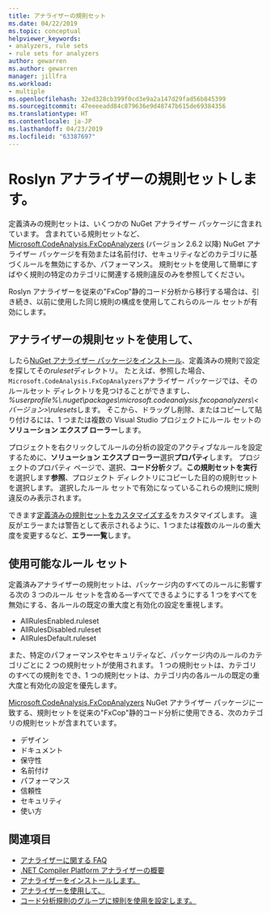 ```yaml
---
title: アナライザーの規則セット
ms.date: 04/22/2019
ms.topic: conceptual
helpviewer_keywords:
- analyzers, rule sets
- rule sets for analyzers
author: gewarren
ms.author: gewarren
manager: jillfra
ms.workload:
- multiple
ms.openlocfilehash: 32ed328cb399f0cd3e9a2a147d29fad56b845399
ms.sourcegitcommit: 47eeeeadd84c879636e9d48747b615de69384356
ms.translationtype: HT
ms.contentlocale: ja-JP
ms.lasthandoff: 04/23/2019
ms.locfileid: "63387697"
---
```

# <a name="rule-sets-for-roslyn-analyzers"></a>Roslyn アナライザーの規則セットします。

定義済みの規則セットは、いくつかの NuGet アナライザー パッケージに含まれています。 含まれている規則セットなど、 [Microsoft.CodeAnalysis.FxCopAnalyzers](https://www.nuget.org/packages/Microsoft.CodeAnalysis.FxCopAnalyzers/) (バージョン 2.6.2 以降) NuGet アナライザー パッケージを有効または名前付け、セキュリティなどのカテゴリに基づくルールを無効にするか、パフォーマンス。 規則セットを使用して簡単にすばやく規則の特定のカテゴリに関連する規則違反のみを参照してください。

Roslyn アナライザーを従来の"FxCop"静的コード分析から移行する場合は、引き続き、以前に使用した同じ規則の構成を使用してこれらのルール セットが有効にします。

## <a name="use-analyzer-rule-sets"></a>アナライザーの規則セットを使用して、

したら[NuGet アナライザー パッケージをインストール](install-roslyn-analyzers.md)、定義済みの規則で設定を探してその*ruleset*ディレクトリ。 たとえば、参照した場合、`Microsoft.CodeAnalysis.FxCopAnalyzers`アナライザー パッケージでは、そのルールセット ディレクトリを見つけることができますし、 *%userprofile%\\.nuget\packages\microsoft.codeanalysis.fxcopanalyzers\\\<バージョン\>\rulesets*します。 そこから、ドラッグし削除、またはコピーして貼り付けるには、1 つまたは複数の Visual Studio プロジェクトにルール セットの**ソリューション エクスプ ローラー**します。

プロジェクトを右クリックしてルールの分析の設定のアクティブなルールを設定するために、**ソリューション エクスプ ローラー**選択**プロパティ**します。 プロジェクトのプロパティ ページで、選択、**コード分析**タブ。**この規則セットを実行**を選択します**参照**、プロジェクト ディレクトリにコピーした目的の規則セットを選択します。 選択したルール セットで有効になっているこれらの規則に規則違反のみ表示されます。

できます[定義済みの規則セットをカスタマイズする](how-to-create-a-custom-rule-set.md#create-a-custom-rule-set)をカスタマイズします。 違反がエラーまたは警告として表示されるように、1 つまたは複数のルールの重大度を変更するなど、**エラー一覧**します。

## <a name="available-rule-sets"></a>使用可能なルール セット

定義済みアナライザーの規則セットは、パッケージ内のすべてのルールに影響する次の 3 つのルール セットを含める&mdash;すべてできるようにする 1 つをすべてを無効にする、各ルールの既定の重大度と有効化の設定を重視します。

- AllRulesEnabled.ruleset
- AllRulesDisabled.ruleset
- AllRulesDefault.ruleset

また、特定のパフォーマンスやセキュリティなど、パッケージ内のルールのカテゴリごとに 2 つの規則セットが使用されます。 1 つの規則セットは、カテゴリのすべての規則をでき、1 つの規則セットは、カテゴリ内の各ルールの既定の重大度と有効化の設定を優先します。

[Microsoft.CodeAnalysis.FxCopAnalyzers](https://www.nuget.org/packages/Microsoft.CodeAnalysis.FxCopAnalyzers/) NuGet アナライザー パッケージに一致する、規則セットを従来の"FxCop"静的コード分析に使用できる、次のカテゴリの規則セットが含まれています。

- デザイン
- ドキュメント
- 保守性
- 名前付け
- パフォーマンス
- 信頼性
- セキュリティ
- 使い方

## <a name="see-also"></a>関連項目

- [アナライザーに関する FAQ](analyzers-faq.md)
- [.NET Compiler Platform アナライザーの概要](roslyn-analyzers-overview.md)
- [アナライザーをインストールします。](install-roslyn-analyzers.md)
- [アナライザーを使用して、](use-roslyn-analyzers.md)
- [コード分析規則のグループに規則を使用を設定します。](using-rule-sets-to-group-code-analysis-rules.md)
